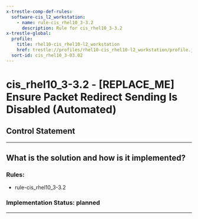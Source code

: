 ```yaml
---
x-trestle-comp-def-rules:
  software-cis_l2_workstation:
    - name: rule-cis_rhel10_3-3.2
      description: Rule for cis_rhel10_3-3.2
x-trestle-global:
  profile:
    title: rhel10-cis_rhel10-l2_workstation
    href: trestle://profiles/rhel10-cis_rhel10-l2_workstation/profile.json
  sort-id: cis_rhel10_3-03.02
---
```


# cis_rhel10_3-3.2 - \[REPLACE_ME\] Ensure Packet Redirect Sending Is Disabled (Automated)

## Control Statement

______________________________________________________________________

## What is the solution and how is it implemented?

<!-- For implementation status enter one of: implemented, partial, planned, alternative, not-applicable -->

<!-- Note that the list of rules under ### Rules: is read-only and changes will not be captured after assembly to JSON -->

<!-- Add control implementation description here for control: cis_rhel10_3-3.2 -->

### Rules:

  - rule-cis_rhel10_3-3.2

### Implementation Status: planned

______________________________________________________________________
